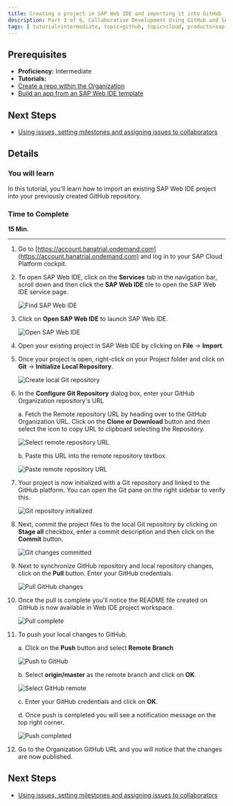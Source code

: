 ```yaml
---
title: Creating a project in SAP Web IDE and importing it into GitHub
description: Part 3 of 6, Collaborative Development Using GitHub and SAP Web IDE
tags: [ tutorial>intermediate, topic>github, topic>cloud, products>sap-hana, products>sap-web-ide, products>sap-cloud-platform ]
---
```

## Prerequisites  
 - **Proficiency:** Intermediate
 - **Tutorials:** 
  - [Create a repo within the Organization](http://www.sap.com/developer/tutorials/webide-github-create-git-repo.html)
  - [Build an app from an SAP Web IDE template](http://www.sap.com/developer/tutorials/hcp-template-mobile-web-app.html)

## Next Steps
 - [Using issues, setting milestones and assigning issues to collaborators](http://www.sap.com/developer/tutorials/webide-github-issues-milestones.html)

## Details
### You will learn  
In this tutorial, you'll learn how to import an existing SAP Web IDE project into your previously created GitHub repository.

### Time to Complete
**15 Min**.

---

1. Go to [https://account.hanatrial.ondemand.com](https://account.hanatrial.ondemand.com) and log in to your SAP Cloud Platform cockpit.

2. To open SAP Web IDE, click on the **Services** tab in the navigation bar, scroll down and then click the **SAP Web IDE** tile to open the SAP Web IDE service page.

    ![Find SAP Web IDE](p3_2.png)

3. Click on **Open SAP Web IDE** to launch SAP Web IDE.

    ![Open SAP Web IDE](p3_3.png)

4. Open your existing project in SAP Web IDE by clicking on **File** &rarr; **Import**.

5. Once your project is open, right-click on your Project folder and click on **Git** &rarr; **Initialize Local Repository**.

    ![Create local Git repository](p3_5.png)

6. In the **Configure Git Repository** dialog box, enter your GitHub Organization repository's URL

    a. Fetch the Remote repository URL by heading over to the GitHub Organization URL. Click on the **Clone or Download** button and then select the icon to copy URL to clipboard selecting the Repository.

    ![Select remote repository URL](p3_6a.png)

    b. Paste this URL into the remote repository textbox.

    ![Paste remote repository URL](p3_6b.png)

7. Your project is now initialized with a Git repository and linked to the GitHub platform. You can open the Git pane on the right sidebar to verify this.

    ![Git repository initialized](p3_7.png)

8. Next, commit the project files to the local Git repository by clicking on **Stage all** checkbox, enter a commit description and then click on the **Commit** button.

    ![Git changes committed](p3_8.png)
  
9. Next to synchronize GitHub repository and local repository changes, click on the **Pull** button. Enter your GitHub credentials.

    ![Pull GitHub changes](p3_9.png)

10. Once the pull is complete you'll notice the README file created on GitHub is now available in Web IDE project workspace.

    ![Pull complete](p3_10.png)

11. To push your local changes to GitHub.

    a. Click on the **Push** button and select **Remote Branch**

    ![Push to GitHub](p3_11a.png)

    b. Select **origin/master** as the remote branch and click on **OK**.

    ![Select GitHub remote](p3_11b.png)

    c. Enter your GitHub credentials and click on **OK**.

    d. Once push is completed you will see a notification message on the top right corner.

    ![Push completed](p3_11d.png)

12. Go to the Organization GitHub URL and you will notice that the changes are now published.


## Next Steps
 - [Using issues, setting milestones and assigning issues to collaborators](http://www.sap.com/developer/tutorials/webide-github-issues-milestones.html)